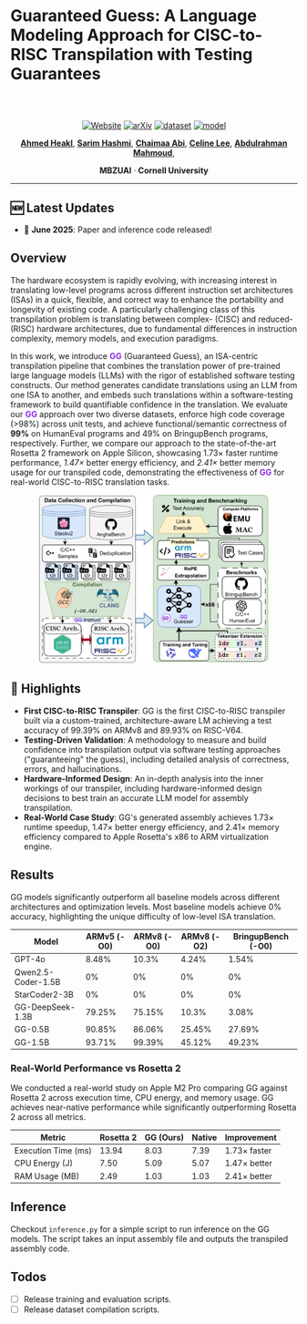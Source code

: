 # Guaranteed Guess: A Language Modeling Approach for CISC-to-RISC Transpilation with Testing Guarantees

<div align="left" style="margin:24px 0;">
  <img src="https://user-images.githubusercontent.com/74038190/212284115-f47cd8ff-2ffb-4b04-b5bf-4d1c14c0247f.gif"
       width="100%" height="4"/>
</div>

<p align="center">
  <a href="https://ahmedheakl.github.io/Guaranteed-Guess/"><img src="https://img.shields.io/badge/Project-Website-87CEEB?style=flat-square" alt="Website"></a>
  <a href="https://arxiv.org/abs/xx"><img src="https://img.shields.io/badge/arXiv-Paper-brightgreen?style=flat-square" alt="arXiv"></a>
  <a href="https://huggingface.co/collections/ahmedheakl/guaranteed-guessing-67f7c4f7bf3b9bcf174ecab7"><img src="https://img.shields.io/badge/🤗_Dataset-Access-green" alt="dataset"></a>
  <a href="https://huggingface.co/collections/ahmedheakl/guaranteed-guessing-67f7c4f7bf3b9bcf174ecab7"><img src="https://img.shields.io/badge/HuggingFace-Model-F9D371" alt="model"></a>
</p>

<p align="center">
  <a href="https://www.linkedin.com/in/ahmed-heakl/"><b>Ahmed Heakl</b></a>, 
  <a href="https://www.linkedin.com/in/sarim-hashmi-b10b35136/"><b>Sarim Hashmi</b></a>, 
  <a href="https://www.linkedin.com/in/chaimaa-abi-2555a31b3/"><b>Chaimaa Abi</b></a>, 
  <a href="https://celine-lee.github.io/"><b>Celine Lee</b></a>,
   <a href="https://ma3mool.github.io/"><b>Abdulrahman Mahmoud</b></a>,
</p>


<p align="center">
  <b>MBZUAI</b> · <b>Cornell University</b>
</p>

---

## 🆕 Latest Updates

- 📢 **June 2025**: Paper and inference code released!


## Overview

The hardware ecosystem is rapidly evolving, with increasing interest in translating low-level programs across different instruction set architectures (ISAs) in a quick, flexible, and correct way to enhance the portability and longevity of existing code. A particularly challenging class of this transpilation problem is translating between complex- (CISC) and reduced- (RISC) hardware architectures, due to fundamental differences in instruction complexity, memory models, and execution paradigms. 

In this work, we introduce **<span style="color:rgb(138,43,226);">GG</span>** (Guaranteed Guess), an ISA-centric transpilation pipeline that combines the translation power of pre-trained large language models (LLMs) with the rigor of established software testing constructs. Our method generates candidate translations using an LLM from one ISA to another, and embeds such translations within a software-testing framework to build quantifiable confidence in the translation. We evaluate our **<span style="color:rgb(138,43,226);">GG</span>** approach over two diverse datasets, enforce high code coverage (>98%) across unit tests, and achieve functional/semantic correctness of **99%** on HumanEval programs and 49% on BringupBench programs, respectively. Further, we compare our approach to the state-of-the-art Rosetta 2 framework on Apple Silicon, showcasing 1.73× faster runtime performance, *1.47×* better energy efficiency, and *2.41×* better memory usage for our transpiled code, demonstrating the effectiveness of **<span style="color:rgb(138,43,226);">GG</span>** for real-world CISC-to-RISC translation tasks.


<p align="center">
  <img src="assets/gg-main.png" width="80%" alt="GG Overview" />
</p>


## 🚀 Highlights

- **First CISC-to-RISC Transpiler**: GG is the first CISC-to-RISC transpiler built via a custom-trained, architecture-aware LM achieving a test accuracy of 99.39% on ARMv8 and 89.93% on RISC-V64.
- **Testing-Driven Validation**: A methodology to measure and build confidence into transpilation output via software testing approaches ("guaranteeing" the guess), including detailed analysis of correctness, errors, and hallucinations.
- **Hardware-Informed Design**: An in-depth analysis into the inner workings of our transpiler, including hardware-informed design decisions to best train an accurate LLM model for assembly transpilation.
- **Real-World Case Study**: GG's generated assembly achieves 1.73× runtime speedup, 1.47× better energy efficiency, and 2.41× memory efficiency compared to Apple Rosetta's x86 to ARM virtualization engine.


## Results

<p>
    GG models significantly outperform all baseline models across different architectures and optimization levels.
    Most baseline models achieve 0% accuracy, highlighting the unique difficulty of low-level ISA translation.
</p>

<table class="table is-bordered is-striped is-narrow is-hoverable is-fullwidth results-table">
    <thead>
        <tr>
            <th>Model</th>
            <th>ARMv5 (-O0)</th>
            <th>ARMv8 (-O0)</th>
            <th>ARMv8 (-O2)</th>
            <th>BringupBench (-O0)</th>
        </tr>
    </thead>
    <tbody>
        <tr>
            <td>GPT-4o</td>
            <td>8.48%</td>
            <td>10.3%</td>
            <td>4.24%</td>
            <td>1.54%</td>
        </tr>
        <tr>
            <td>Qwen2.5-Coder-1.5B</td>
            <td>0%</td>
            <td>0%</td>
            <td>0%</td>
            <td>0%</td>
        </tr>
        <tr>
            <td>StarCoder2-3B</td>
            <td>0%</td>
            <td>0%</td>
            <td>0%</td>
            <td>0%</td>
        </tr>
        <tr>
            <td>GG-DeepSeek-1.3B</td>
            <td>79.25%</td>
            <td>75.15%</td>
            <td>10.3%</td>
            <td>3.08%</td>
        </tr>
        <tr>
            <td>GG-0.5B</td>
            <td>90.85%</td>
            <td>86.06%</td>
            <td>25.45%</td>
            <td>27.69%</td>
        </tr>
        <tr>
            <td class="has-text-weight-bold">GG-1.5B</td>
            <td class="has-text-weight-bold">93.71%</td>
            <td class="has-text-weight-bold">99.39%</td>
            <td class="has-text-weight-bold">45.12%</td>
            <td class="has-text-weight-bold">49.23%</td>
        </tr>
    </tbody>
</table>

<h3 class="title is-4">Real-World Performance vs Rosetta 2</h3>
<p>
    We conducted a real-world study on Apple M2 Pro comparing GG against Rosetta 2 across
    execution time, CPU energy, and memory usage. GG achieves near-native performance while
    significantly outperforming Rosetta 2 across all metrics.
</p>

<table class="table is-bordered is-striped is-narrow is-hoverable is-fullwidth results-table">
    <thead>
        <tr>
            <th>Metric</th>
            <th>Rosetta 2</th>
            <th>GG (Ours)</th>
            <th>Native</th>
            <th>Improvement</th>
        </tr>
    </thead>
    <tbody>
        <tr>
            <td>Execution Time (ms)</td>
            <td>13.94</td>
            <td>8.03</td>
            <td>7.39</td>
            <td class="has-text-weight-bold">1.73× faster</td>
        </tr>
        <tr>
            <td>CPU Energy (J)</td>
            <td>7.50</td>
            <td>5.09</td>
            <td>5.07</td>
            <td class="has-text-weight-bold">1.47× better</td>
        </tr>
        <tr>
            <td>RAM Usage (MB)</td>
            <td>2.49</td>
            <td>1.03</td>
            <td>1.03</td>
            <td class="has-text-weight-bold">2.41× better</td>
        </tr>
    </tbody>
</table>


## Inference

Checkout `inference.py` for a simple script to run inference on the GG models. The script takes an input assembly file and outputs the transpiled assembly code.


## Todos

- [ ] Release training and evaluation scripts.
- [ ] Release dataset compilation scripts.